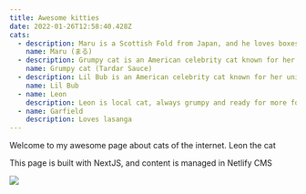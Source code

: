 ```yaml
---
title: Awesome kitties
date: 2022-01-26T12:58:40.428Z
cats:
  - description: Maru is a Scottish Fold from Japan, and he loves boxes.
    name: Maru (まる)
  - description: Grumpy cat is an American celebrity cat known for her grumpy appearance.
    name: Grumpy cat (Tardar Sauce)
  - description: Lil Bub is an American celebrity cat known for her unique appearance.
    name: Lil Bub
  - name: Leon
    description: Leon is local cat, always grumpy and ready for more food!
  - name: Garfield
    description: Loves lasanga
---
```

Welcome to my awesome page about cats of the internet. Leon the cat

This page is built with NextJS, and content is managed in Netlify CMS 

![](img/leon2.jpg)